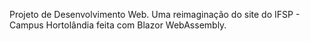 Projeto de Desenvolvimento Web. Uma reimaginação do site do IFSP - Campus Hortolândia feita com Blazor WebAssembly.
